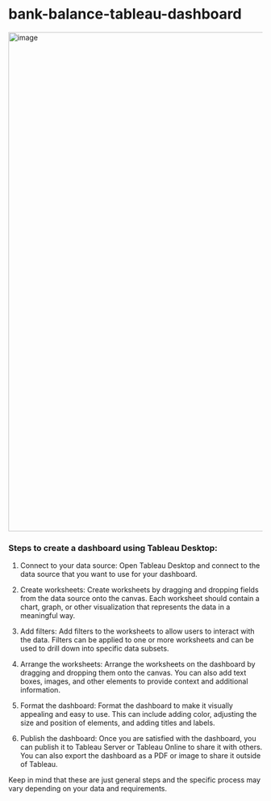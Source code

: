 # bank-balance-tableau-dashboard

<img width="987" alt="image" src="https://user-images.githubusercontent.com/64134540/223700686-09ac3d31-9bcc-4cd7-ae0e-7cd8ed0602e0.png">

### Steps to create a dashboard using Tableau Desktop:

1. Connect to your data source: Open Tableau Desktop and connect to the data source that you want to use for your dashboard.

2. Create worksheets: Create worksheets by dragging and dropping fields from the data source onto the canvas. Each worksheet should contain a chart, graph, or other visualization that represents the data in a meaningful way.

3. Add filters: Add filters to the worksheets to allow users to interact with the data. Filters can be applied to one or more worksheets and can be used to drill down into specific data subsets.

4. Arrange the worksheets: Arrange the worksheets on the dashboard by dragging and dropping them onto the canvas. You can also add text boxes, images, and other elements to provide context and additional information.

5. Format the dashboard: Format the dashboard to make it visually appealing and easy to use. This can include adding color, adjusting the size and position of elements, and adding titles and labels.

6. Publish the dashboard: Once you are satisfied with the dashboard, you can publish it to Tableau Server or Tableau Online to share it with others. You can also export the dashboard as a PDF or image to share it outside of Tableau.

Keep in mind that these are just general steps and the specific process may vary depending on your data and requirements.
